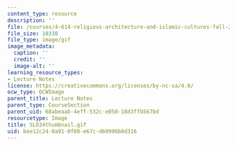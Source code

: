 ```yaml
---
content_type: resource
description: ''
file: /courses/4-614-religious-architecture-and-islamic-cultures-fall-2002/bee12c240a910f08e67cd60996b8d316_SLD34thumbnail.gif
file_size: 10338
file_type: image/gif
image_metadata:
  caption: ''
  credit: ''
  image-alt: ''
learning_resource_types:
- Lecture Notes
license: https://creativecommons.org/licenses/by-nc-sa/4.0/
ocw_type: OCWImage
parent_title: Lecture Notes
parent_type: CourseSection
parent_uid: 68abeaab-4eff-532c-e858-18d3ffb567bd
resourcetype: Image
title: SLD34thumbnail.gif
uid: bee12c24-0a91-0f08-e67c-d60996b8d316
---
```

